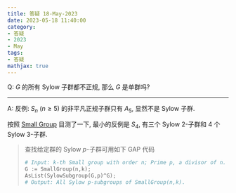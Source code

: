 ```yaml
---
title: 答疑 18-May-2023
date: 2023-05-18 11:40:00
category: 
- 答疑
- 2023
- May
tags: 
- 答疑
mathjax: true
---
```


Q: $G$ 的所有 Sylow 子群都不正规, 那么 $G$ 是单群吗? 

***

A: 反例: $S_n$ ($n\geq 5$) 的非平凡正规子群只有 $A_5$, 显然不是 Sylow 子群. 

按照 [Small Group](https://www.mimuw.edu.pl/~zbimar/small_groups.pdf) 目测了一下, 最小的反例是 $S_{4}$, 有三个 Sylow $2$-子群和 $4$ 个 Sylow $3$-子群. 

> 查找给定群的 Sylow $p$-子群可用如下 $\mathsf{GAP}$ 代码
>
> ```python
> # Input: k-th Small group with order n; Prime p, a divisor of n.
> G := SmallGroup(n,k);
> AsList(SylowSubgroup(G,p)^G);
> # Output: All Sylow p-subgroups of SmallGroup(n,k).
> ```

